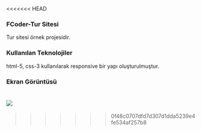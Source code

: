 <<<<<<< HEAD
<h3> FCoder-Tur Sitesi </h3>

Tur sitesi örnek projesidir.

<h3>Kullanılan Teknolojiler</h3>

html-5, css-3 kullanılarak responsive bir yapı oluşturulmuştur.

<h3> Ekran Görüntüsü </h3>

![](fcoder.gif)
=======

>>>>>>> 0f48c0707dfd7d307d1dda5239e4fe534af257b8
